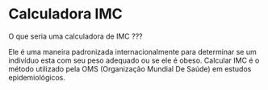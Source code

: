# Calculadora IMC

O que seria uma calculadora de IMC ???

Ele é uma maneira padronizada internacionalmente para determinar se um indivíduo esta com seu peso adequado ou se ele é obeso. Calcular IMC é o método utilizado pela OMS (Organização Mundial De Saúde) em estudos epidemiológicos. 
 
